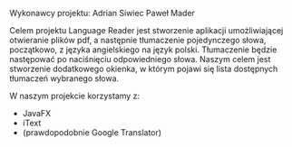 Wykonawcy projektu:
Adrian Siwiec
Paweł Mader

Celem projektu Language Reader jest stworzenie aplikacji umożliwiającej otwieranie plików pdf, a
następnie tłumaczenie pojedynczego słowa, początkowo, z języka angielskiego na język polski. 
Tłumaczenie będzie następować po naciśnięciu odpowiedniego słowa. Naszym celem jest stworzenie dodatkowego okienka, w którym pojawi się lista dostępnych tłumaczeń wybranego słowa.

W naszym projekcie korzystamy z:
- JavaFX
- iText
- (prawdopodobnie Google Translator)


